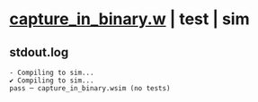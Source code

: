# [capture_in_binary.w](../../../../examples/tests/valid/capture_in_binary.w) | test | sim

## stdout.log
```log
- Compiling to sim...
✔ Compiling to sim...
pass ─ capture_in_binary.wsim (no tests)
```

